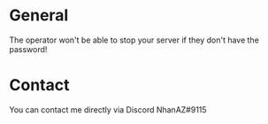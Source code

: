 # General
The operator won't be able to stop your server if they don't have the password!

# Contact
You can contact me directly via Discord NhanAZ#9115
